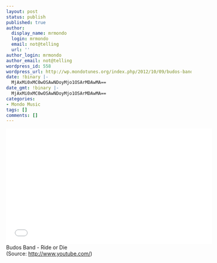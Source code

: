 ```yaml
---
layout: post
status: publish
published: true
author:
  display_name: mrmondo
  login: mrmondo
  email: not@telling
  url: ''
author_login: mrmondo
author_email: not@telling
wordpress_id: 558
wordpress_url: http://wp.mondotunes.org/index.php/2012/10/09/budos-band-ride-or-die/
date: !binary |-
  MjAxMi0xMC0wOSAwNDoyMjo1OSArMDAwMA==
date_gmt: !binary |-
  MjAxMi0xMC0wOSAwNDoyMjo1OSArMDAwMA==
categories:
- Mondo Music
tags: []
comments: []
---
```

<iframe width="560" height="315" src="//www.youtube.com/embed/ZhggVynRhXQ" frameborder="0"> </iframe>
Budos Band - Ride or Die
<div class="attribution">(<span>Source:</span> <a href="http://www.youtube.com/">http://www.youtube.com/</a>)</div>
